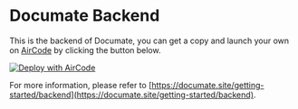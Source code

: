 # Documate Backend

This is the backend of Documate, you can get a copy and launch your own on [AirCode](https://aircode.io) by clicking the button below.

[![Deploy with AirCode](https://aircode.io/aircode-deploy-button.svg)](https://aircode.io/dashboard?owner=AirCodeLabs&repo=documate&branch=feature%2Fbackend&path=backend&appname=Documate)

For more information, please refer to [https://documate.site/getting-started/backend](https://documate.site/getting-started/backend).
